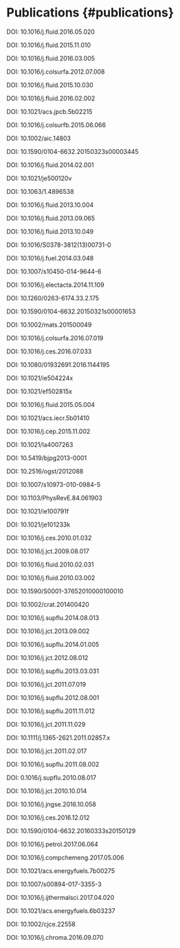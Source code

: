 Publications {#publications}
============

<!--Para acrescentar uma nova publicação, basta que ela esteja associada a um Digital Object
Identifier (DOI). No caso de artigo em periódico, o DOI é normalmente fornecido pela editora logo
após o aceite. Então, basta adicionar o novo DOI na lista abaixo, em qualquer posição, seguindo
exatamente o formato dos demais.
-->
DOI: 10.1016/j.fluid.2016.05.020

DOI: 10.1016/j.fluid.2015.11.010

DOI: 10.1016/j.fluid.2016.03.005

DOI: 10.1016/j.colsurfa.2012.07.008

DOI: 10.1016/j.fluid.2015.10.030

DOI: 10.1016/j.fluid.2016.02.002

DOI: 10.1021/acs.jpcb.5b02215

DOI: 10.1016/j.colsurfb.2015.06.066

DOI: 10.1002/aic.14803

DOI: 10.1590/0104-6632.20150323s00003445

DOI: 10.1016/j.fluid.2014.02.001

DOI: 10.1021/je500120v

DOI: 10.1063/1.4896538

DOI: 10.1016/j.fluid.2013.10.004 

DOI: 10.1016/j.fluid.2013.09.065

DOI: 10.1016/j.fluid.2013.10.049

DOI: 10.1016/S0378-3812(13)00731-0

DOI: 10.1016/j.fuel.2014.03.048

DOI: 10.1007/s10450-014-9644-6

DOI: 10.1016/j.electacta.2014.11.109

DOI: 10.1260/0263-6174.33.2.175

DOI: 10.1590/0104-6632.20150321s00001653

DOI: 10.1002/mats.201500049

DOI: 10.1016/j.colsurfa.2016.07.019

DOI: 10.1016/j.ces.2016.07.033

DOI: 10.1080/01932691.2016.1144195

DOI: 10.1021/ie504224x

DOI: 10.1021/ef502815x

DOI: 10.1016/j.fluid.2015.05.004

DOI: 10.1021/acs.iecr.5b01410

DOI: 10.1016/j.cep.2015.11.002

DOI: 10.1021/la4007263

DOI: 10.5419/bjpg2013-0001

DOI: 10.2516/ogst/2012088

DOI: 10.1007/s10973-010-0984-5

DOI: 10.1103/PhysRevE.84.061903

DOI: 10.1021/ie100791f

DOI: 10.1021/je101233k

DOI: 10.1016/j.ces.2010.01.032

DOI: 10.1016/j.jct.2009.08.017

DOI: 10.1016/j.fluid.2010.02.031

DOI: 10.1016/j.fluid.2010.03.002

DOI: 10.1590/S0001-37652010000100010

DOI: 10.1002/crat.201400420

DOI: 10.1016/j.supflu.2014.08.013

DOI: 10.1016/j.jct.2013.09.002

DOI: 10.1016/j.supflu.2014.01.005

DOI: 10.1016/j.jct.2012.08.012

DOI: 10.1016/j.supflu.2013.03.031

DOI: 10.1016/j.jct.2011.07.019

DOI: 10.1016/j.supflu.2012.08.001

DOI: 10.1016/j.supflu.2011.11.012

DOI: 10.1016/j.jct.2011.11.029

DOI: 10.1111/j.1365-2621.2011.02857.x

DOI: 10.1016/j.jct.2011.02.017

DOI: 10.1016/j.supflu.2011.08.002

DOI: 0.1016/j.supflu.2010.08.017

DOI: 10.1016/j.jct.2010.10.014

DOI: 10.1016/j.jngse.2016.10.058

DOI: 10.1016/j.ces.2016.12.012

DOI: 10.1590/0104-6632.20160333s20150129

DOI: 10.1016/j.petrol.2017.06.064

DOI: 10.1016/j.compchemeng.2017.05.006

DOI: 10.1021/acs.energyfuels.7b00275

DOI: 10.1007/s00894-017-3355-3

DOI: 10.1016/j.ijthermalsci.2017.04.020

DOI: 10.1021/acs.energyfuels.6b03237

DOI: 10.1002/cjce.22558

DOI: 10.1016/j.chroma.2016.09.070



